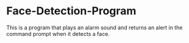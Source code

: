 # Face-Detection-Program
This is a program that plays an alarm sound and returns an alert in the command prompt when it detects a face.
